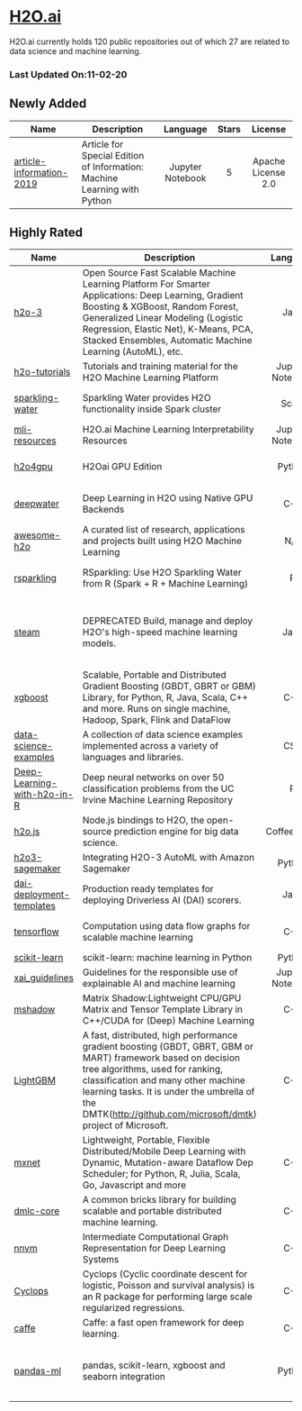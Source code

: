 # [H2O.ai](https://github.com/h2oai)

H2O.ai currently holds 120 public repositories out of which 27 are related to data science and machine learning.

 ### Last Updated On:11-02-20

## Newly Added

| Name | Description | Language | Stars | License |
| ---- | ----------- | :--------: | :-----: | :-------: |
| [article-information-2019](https://github.com/h2oai/article-information-2019) | Article for Special Edition of Information: Machine Learning with Python | Jupyter Notebook | 5 | Apache License 2.0 |

## Highly Rated

| Name | Description | Language | Stars | License |
| ---- | ----------- | :--------: | :-----: | :-------: |
 | [h2o-3](https://github.com/h2oai/h2o-3) | Open Source Fast Scalable Machine Learning Platform For Smarter Applications: Deep Learning, Gradient Boosting & XGBoost, Random Forest, Generalized Linear Modeling (Logistic Regression, Elastic Net), K-Means, PCA, Stacked Ensembles, Automatic Machine Learning (AutoML), etc. | Java | 4597 | Apache License 2.0 |
| [h2o-tutorials](https://github.com/h2oai/h2o-tutorials) | Tutorials and training material for the H2O Machine Learning Platform | Jupyter Notebook | 1165 | N/A |
| [sparkling-water](https://github.com/h2oai/sparkling-water) | Sparkling Water provides H2O functionality inside Spark cluster | Scala | 828 | Apache License 2.0 |
| [mli-resources](https://github.com/h2oai/mli-resources) | H2O.ai Machine Learning Interpretability Resources | Jupyter Notebook | 361 | N/A |
| [h2o4gpu](https://github.com/h2oai/h2o4gpu) | H2Oai GPU Edition | Python | 344 | Apache License 2.0 |
| [deepwater](https://github.com/h2oai/deepwater) | Deep Learning in H2O using Native GPU Backends | C++ | 282 | Apache License 2.0 |
| [awesome-h2o](https://github.com/h2oai/awesome-h2o) | A curated list of research, applications and projects built using H2O Machine Learning | N/A | 237 | N/A |
| [rsparkling](https://github.com/h2oai/rsparkling) | RSparkling: Use H2O Sparkling Water from R  (Spark + R + Machine Learning) | R | 66 | Apache License 2.0 |
| [steam](https://github.com/h2oai/steam) | DEPRECATED Build, manage and deploy H2O's high-speed machine learning models. | Java | 58 | GNU Affero General Public License v3.0 |
| [xgboost](https://github.com/h2oai/xgboost) | Scalable, Portable and Distributed Gradient Boosting (GBDT, GBRT or GBM) Library,  for Python, R, Java, Scala, C++ and more. Runs on single machine, Hadoop, Spark, Flink and DataFlow | C++ | 34 | Other |
| [data-science-examples](https://github.com/h2oai/data-science-examples) | A collection of data science examples implemented across a variety of languages and libraries. | CSS | 32 | N/A |
| [Deep-Learning-with-h2o-in-R](https://github.com/h2oai/Deep-Learning-with-h2o-in-R) | Deep neural networks on over 50 classification problems from the UC Irvine Machine Learning Repository | R | 22 | MIT License |
| [h2o.js](https://github.com/h2oai/h2o.js) | Node.js bindings to H2O, the open-source prediction engine for big data science. | CoffeeScript | 19 | MIT License |
| [h2o3-sagemaker](https://github.com/h2oai/h2o3-sagemaker) | Integrating H2O-3 AutoML with Amazon Sagemaker | Python | 9 | N/A |
| [dai-deployment-templates](https://github.com/h2oai/dai-deployment-templates) | Production ready templates for deploying Driverless AI (DAI) scorers. | Java | 6 | Apache License 2.0 |
| [tensorflow](https://github.com/h2oai/tensorflow) | Computation using data flow graphs for scalable machine learning | C++ | 4 | Apache License 2.0 |
| [scikit-learn](https://github.com/h2oai/scikit-learn) | scikit-learn: machine learning in Python | Python | 2 | Other |
| [xai_guidelines](https://github.com/h2oai/xai_guidelines) | Guidelines for the responsible use of explainable AI and machine learning | Jupyter Notebook | 2 | N/A |
| [mshadow](https://github.com/h2oai/mshadow) | Matrix Shadow:Lightweight CPU/GPU Matrix and Tensor  Template Library in C++/CUDA for (Deep) Machine Learning | C++ | 1 | Other |
| [LightGBM](https://github.com/h2oai/LightGBM) | A fast, distributed, high performance gradient boosting (GBDT, GBRT, GBM or MART) framework based on decision tree algorithms, used for ranking, classification and many other machine learning tasks. It is under the umbrella of the DMTK(http://github.com/microsoft/dmtk) project of Microsoft. | C++ | 1 | MIT License |
| [mxnet](https://github.com/h2oai/mxnet) | Lightweight, Portable, Flexible Distributed/Mobile Deep Learning with Dynamic, Mutation-aware Dataflow Dep Scheduler; for Python, R, Julia, Scala, Go, Javascript and more | C++ | 0 | Other |
| [dmlc-core](https://github.com/h2oai/dmlc-core) | A common bricks library  for building scalable and portable distributed machine learning. | C++ | 0 | Other |
| [nnvm](https://github.com/h2oai/nnvm) | Intermediate Computational Graph Representation  for Deep Learning Systems | C++ | 0 | Apache License 2.0 |
| [Cyclops](https://github.com/h2oai/Cyclops) | Cyclops (Cyclic coordinate descent for logistic, Poisson and survival analysis) is an R package for performing large scale regularized regressions. | C++ | 0 | N/A |
| [caffe](https://github.com/h2oai/caffe) | Caffe: a fast open framework for deep learning. | C++ | 0 | Other |
| [pandas-ml](https://github.com/h2oai/pandas-ml) | pandas, scikit-learn, xgboost and seaborn integration  | Python | 0 | BSD 3-Clause "New" or "Revised" License |
